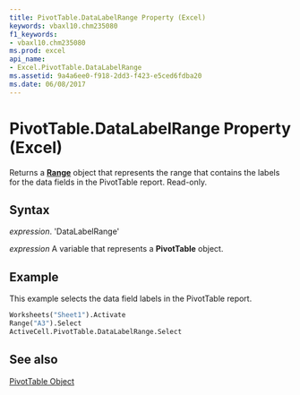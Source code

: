 ```yaml
---
title: PivotTable.DataLabelRange Property (Excel)
keywords: vbaxl10.chm235080
f1_keywords:
- vbaxl10.chm235080
ms.prod: excel
api_name:
- Excel.PivotTable.DataLabelRange
ms.assetid: 9a4a6ee0-f918-2dd3-f423-e5ced6fdba20
ms.date: 06/08/2017
---
```



# PivotTable.DataLabelRange Property (Excel)

Returns a  **[Range](Excel.Range(objec).md)** object that represents the range that contains the labels for the data fields in the PivotTable report. Read-only.


## Syntax

 _expression_. 'DataLabelRange'

 _expression_ A variable that represents a **PivotTable** object.


## Example

This example selects the data field labels in the PivotTable report.


```vb
Worksheets("Sheet1").Activate 
Range("A3").Select 
ActiveCell.PivotTable.DataLabelRange.Select
```


## See also


[PivotTable Object](Excel.PivotTable.md)

